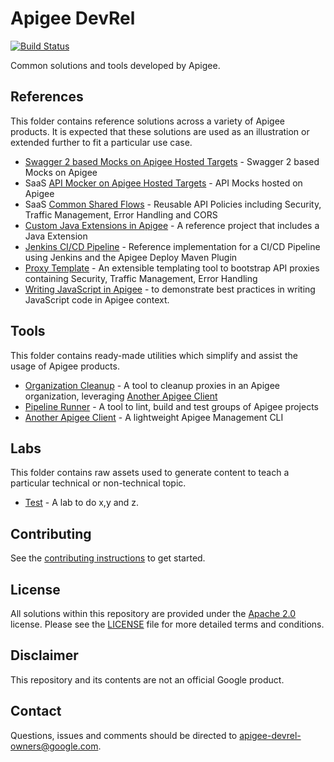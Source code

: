 # Apigee DevRel

[![Build Status](https://travis-ci.org/apigee/devrel.svg?branch=main)](https://travis-ci.org/apigee/devrel)

Common solutions and tools developed by Apigee.

## References

This folder contains reference solutions across a variety of Apigee products.
It is expected that these solutions are used as an illustration or extended
further to fit a particular use case.

-   [Swagger 2 based Mocks on Apigee Hosted Targets](references/apigee-sandbox-v1) -
Swagger 2 based Mocks on Apigee
-   SaaS [API Mocker on Apigee Hosted Targets](references/apimocker-hostedtargets) -
API Mocks hosted on Apigee
-   SaaS [Common Shared Flows](references/common-shared-flows) - Reusable API
Policies including Security, Traffic Management, Error Handling and CORS
-	[Custom Java Extensions in Apigee](references/java-callout) - A reference
project that includes a Java Extension
-   [Jenkins CI/CD Pipeline](references/cicd-jenkins) - Reference implementation
for a CI/CD Pipeline using Jenkins and the Apigee Deploy Maven Plugin
-	[Proxy Template](references/proxy-template) - An extensible templating tool
to bootstrap API proxies containing Security, Traffic Management, Error Handling
-	[Writing JavaScript in Apigee](references/js-callout) - to demonstrate best
practices in writing JavaScript code in Apigee context.

## Tools

This folder contains ready-made utilities which simplify and assist the usage of
Apigee products.

-	[Organization Cleanup](tools/organization-cleanup) - A tool to cleanup proxies
in an Apigee organization, leveraging [Another Apigee Client](tools/another-apigee-client)
-	[Pipeline Runner](tools/pipeline-runner) - A tool to lint, build and test
groups of Apigee projects
-	[Another Apigee Client](tools/another-apigee-client) - A lightweight Apigee
Management CLI

## Labs

This folder contains raw assets used to generate content to teach a particular
technical or non-technical topic.

-   [Test](labs/test) - A lab to do x,y and z.

## Contributing

See the [contributing instructions](/CONTRIBUTING.md) to get started.

## License

All solutions within this repository are provided under the [Apache
2.0](https://www.apache.org/licenses/LICENSE-2.0) license. Please see the
[LICENSE](/LICENSE) file for more detailed terms and conditions.

## Disclaimer

This repository and its contents are not an official Google product.

## Contact

Questions, issues and comments should be directed to
[apigee-devrel-owners@google.com](mailto:apigee-devrel-owners@google.com).
